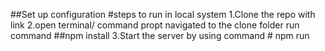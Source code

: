 ##Set up configuration
#steps to run in local system
1.Clone the repo with link 
2.open terminal/ command propt navigated to the clone folder run command ##npm install
3.Start the server by using command # npm run 

